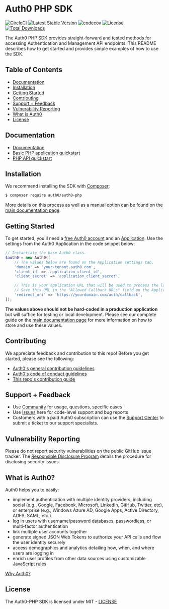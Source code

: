 # Auth0 PHP SDK

[![CircleCI](https://img.shields.io/circleci/project/github/auth0/auth0-PHP/master.svg)](https://circleci.com/gh/auth0/auth0-PHP)
[![Latest Stable Version](https://poser.pugx.org/auth0/auth0-php/v/stable)](https://packagist.org/packages/auth0/auth0-php)
[![codecov](https://codecov.io/gh/auth0/auth0-PHP/branch/master/graph/badge.svg)](https://codecov.io/gh/auth0/auth0-PHP)
[![License](https://poser.pugx.org/auth0/auth0-php/license)](https://packagist.org/packages/auth0/auth0-php)
[![Total Downloads](https://poser.pugx.org/auth0/auth0-php/downloads)](https://packagist.org/packages/auth0/auth0-php)

The Auth0 PHP SDK provides straight-forward and tested methods for accessing Authentication and Management API endpoints. This README describes how to get started and provides simple examples of how to use the SDK.

## Table of Contents

- [Documentation](#documentation)
- [Installation](#installation)
- [Getting Started](#getting-started)
- [Contributing](#contributing)
- [Support + Feedback](#support--feedback)
- [Vulnerability Reporting](#vulnerability-reporting)
- [What is Auth0](#what-is-auth0)
- [License](#license)

## Documentation

* [Documentation](https://auth0.com/docs/libraries/auth0-php)
* [Basic PHP application quickstart](https://auth0.com/docs/quickstart/webapp/php/)
* [PHP API quickstart](https://auth0.com/docs/quickstart/backend/php/)

## Installation

We recommend installing the SDK with [Composer](https://getcomposer.org/):

```bash
$ composer require auth0/auth0-php
```

More details on this process as well as a manual option can be found on the [main documentation page](https://auth0.com/docs/libraries/auth0-php#installation).


## Getting Started

To get started, you'll need a [free Auth0 account](https://auth0.com/signup) and an [Application](https://auth0.com/docs/applications). Use the settings from the Auth0 Application in the code snippet below:

```php
// Instantiate the base Auth0 class.
$auth0 = new Auth0([
	// The values below are found on the Application settings tab.
	'domain' => 'your-tenant.auth0.com',
	'client_id' => 'application_client_id',
	'client_secret' => 'application_client_secret',

	// This is your application URL that will be used to process the login.
	// Save this URL in the "Allowed Callback URLs" field on the Application settings tab
	'redirect_uri' => 'https://yourdomain.com/auth/callback',
]);
```

**The values above should not be hard-coded in a production application** but will suffice for testing or local development. Please see our complete guide on the [main documentation page](https://auth0.com/docs/libraries/auth0-php#getting-started) for more information on how to store and use these values.

## Contributing

We appreciate feedback and contribution to this repo! Before you get started, please see the following:

- [Auth0's general contribution guidelines](https://github.com/auth0/open-source-template/blob/master/GENERAL-CONTRIBUTING.md)
- [Auth0's code of conduct guidelines](https://github.com/auth0/open-source-template/blob/master/CODE-OF-CONDUCT.md)
- [This repo's contribution guide](CONTRIBUTING.md)

## Support + Feedback

- Use [Community](https://community.auth0.com/) for usage, questions, specific cases
- Use [Issues](https://github.com/auth0/auth0-PHP/issues) here for code-level support and bug reports
- Customers with a paid Auth0 subscription can use the [Support Center](https://support.auth0.com/) to submit a ticket to our support specialists.

## Vulnerability Reporting

Please do not report security vulnerabilities on the public GitHub issue tracker. The [Responsible Disclosure Program](https://auth0.com/whitehat) details the procedure for disclosing security issues.

## What is Auth0?

Auth0 helps you to easily:

- implement authentication with multiple identity providers, including social (e.g., Google, Facebook, Microsoft, LinkedIn, GitHub, Twitter, etc), or enterprise (e.g., Windows Azure AD, Google Apps, Active Directory, ADFS, SAML, etc.)
- log in users with username/password databases, passwordless, or multi-factor authentication
- link multiple user accounts together
- generate signed JSON Web Tokens to authorize your API calls and flow the user identity securely
- access demographics and analytics detailing how, when, and where users are logging in
- enrich user profiles from other data sources using customizable JavaScript rules

[Why Auth0?](https://auth0.com/why-auth0)

## License

The Auth0-PHP SDK is licensed under MIT - [LICENSE](LICENSE.txt)
